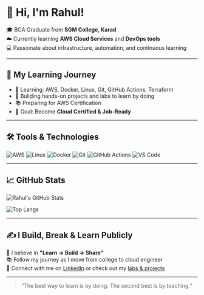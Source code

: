 # 👋 Hi, I'm Rahul!

🎓 BCA Graduate from **SGM College, Karad**  
☁️ Currently learning **AWS Cloud Services** and **DevOps tools**  
💻 Passionate about infrastructure, automation, and continuous learning  

---

## 🚀 My Learning Journey

- 🌱 Learning: AWS, Docker, Linux, Git, GitHub Actions, Terraform
- 🧪 Building hands-on projects and labs to learn by doing
- 📚 Preparing for AWS Certification
- 📌 Goal: Become **Cloud Certified & Job-Ready**

---

## 🛠️ Tools & Technologies

![AWS](https://img.shields.io/badge/AWS-232F3E?style=for-the-badge&logo=amazon-aws&logoColor=white)
![Linux](https://img.shields.io/badge/Linux-FCC624?style=for-the-badge&logo=linux&logoColor=black)
![Docker](https://img.shields.io/badge/Docker-2496ED?style=for-the-badge&logo=docker&logoColor=white)
![Git](https://img.shields.io/badge/Git-F05032?style=for-the-badge&logo=git&logoColor=white)
![GitHub Actions](https://img.shields.io/badge/GitHub_Actions-2088FF?style=for-the-badge&logo=github-actions&logoColor=white)
![VS Code](https://img.shields.io/badge/VS_Code-007ACC?style=for-the-badge&logo=visual-studio-code&logoColor=white)

---

## 📈 GitHub Stats

![Rahul's GitHub Stats](https://github-readme-stats.vercel.app/api?username=rahuloncloud&show_icons=true&theme=tokyonight)

![Top Langs](https://github-readme-stats.vercel.app/api/top-langs/?username=rahuloncloud&layout=compact&theme=tokyonight)

---

## ✍️ I Build, Break & Learn Publicly

📌 I believe in **"Learn → Build → Share"**  
📚 Follow my journey as I move from college to cloud engineer  
🔗 Connect with me on [LinkedIn](#) or check out my [labs & projects](#)

---

> “The best way to learn is by doing. The second best is by teaching.”
